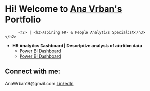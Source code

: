 <h1>Hi! Welcome to 
          <a href = "https://www.linkedin.com/in/ana-vrban-005390144/"> Ana Vrban's</a> 
          Portfolio</h1>          
          
          <h2> | <h3>Aspiring HR- & People Analytics Specialist</h3>          </h2>  


- <b>HR Analytics Dashboard | Descriptive analysis of attrition data</b>
  - <a> [Power BI Dashboard](https://github.com/AnaVrban/Portfolio) </a>
  - <a> [Power BI Dashboard](https://github.com/AnaVrban/Portfolio) </a>
  
<h2> Connect with me: </h2>
<a> AnaWrban19@gmail.com</a>
<a href = "https://www.linkedin.com/in/ana-vrban-005390144/" > LinkedIn</a>

